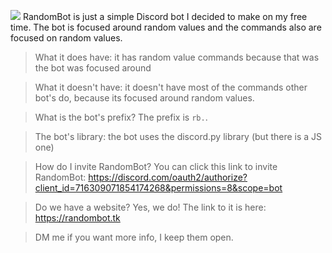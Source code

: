 ![](https://cdn.discordapp.com/emojis/810291025909383178.gif?v=1&size=32) RandomBot is just a simple Discord bot I decided to make on my free time. The bot is focused around random values and the commands also are focused on random values.

> What it does have: it has random value commands because that was the bot was focused around

> What it doesn't have: it doesn't have most of the commands other bot's do, because its focused around random values.

> What is the bot's prefix? The prefix is `rb.`.

> The bot's library: the bot uses the discord.py library (but there is a JS one)

> How do I invite RandomBot? You can click this link to invite RandomBot: https://discord.com/oauth2/authorize?client_id=716309071854174268&permissions=8&scope=bot

> Do we have a website? Yes, we do! The link to it is here: https://randombot.tk

> DM me if you want more info, I keep them open.
